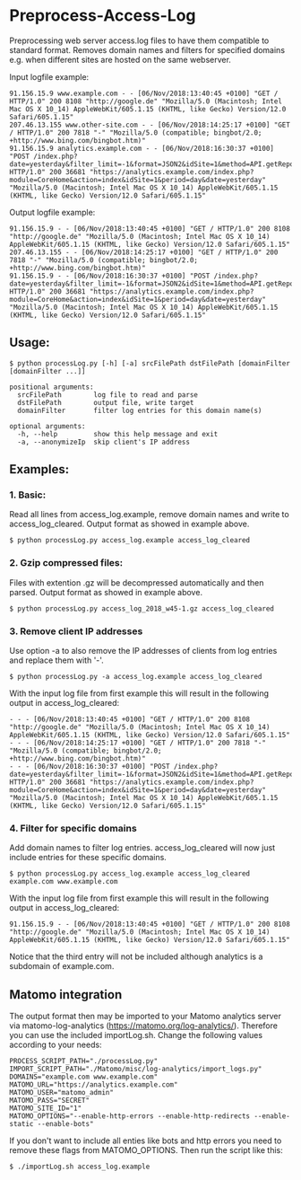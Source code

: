 # Preprocess-Access-Log
Preprocessing web server access.log files to have them compatible to standard format. Removes domain names and filters for specified domains e.g. when different sites are hosted on the same webserver.

Input logfile example:
```
91.156.15.9 www.example.com - - [06/Nov/2018:13:40:45 +0100] "GET / HTTP/1.0" 200 8108 "http://google.de" "Mozilla/5.0 (Macintosh; Intel Mac OS X 10_14) AppleWebKit/605.1.15 (KHTML, like Gecko) Version/12.0 Safari/605.1.15"
207.46.13.155 www.other-site.com - - [06/Nov/2018:14:25:17 +0100] "GET / HTTP/1.0" 200 7818 "-" "Mozilla/5.0 (compatible; bingbot/2.0; +http://www.bing.com/bingbot.htm)"
91.156.15.9 analytics.example.com - - [06/Nov/2018:16:30:37 +0100] "POST /index.php?date=yesterday&filter_limit=-1&format=JSON2&idSite=1&method=API.getReportPagesMetadata&module=API&period=day HTTP/1.0" 200 36681 "https://analytics.example.com/index.php?module=CoreHome&action=index&idSite=1&period=day&date=yesterday" "Mozilla/5.0 (Macintosh; Intel Mac OS X 10_14) AppleWebKit/605.1.15 (KHTML, like Gecko) Version/12.0 Safari/605.1.15"
```

Output logfile example:
```
91.156.15.9 - - [06/Nov/2018:13:40:45 +0100] "GET / HTTP/1.0" 200 8108 "http://google.de" "Mozilla/5.0 (Macintosh; Intel Mac OS X 10_14) AppleWebKit/605.1.15 (KHTML, like Gecko) Version/12.0 Safari/605.1.15"
207.46.13.155 - - [06/Nov/2018:14:25:17 +0100] "GET / HTTP/1.0" 200 7818 "-" "Mozilla/5.0 (compatible; bingbot/2.0; +http://www.bing.com/bingbot.htm)"
91.156.15.9 - - [06/Nov/2018:16:30:37 +0100] "POST /index.php?date=yesterday&filter_limit=-1&format=JSON2&idSite=1&method=API.getReportPagesMetadata&module=API&period=day HTTP/1.0" 200 36681 "https://analytics.example.com/index.php?module=CoreHome&action=index&idSite=1&period=day&date=yesterday" "Mozilla/5.0 (Macintosh; Intel Mac OS X 10_14) AppleWebKit/605.1.15 (KHTML, like Gecko) Version/12.0 Safari/605.1.15"
```

## Usage:
```
$ python processLog.py [-h] [-a] srcFilePath dstFilePath [domainFilter [domainFilter ...]]

positional arguments:
  srcFilePath        log file to read and parse
  dstFilePath        output file, write target
  domainFilter       filter log entries for this domain name(s)

optional arguments:
  -h, --help         show this help message and exit
  -a, --anonymizeIp  skip client's IP address
```

## Examples:
### 1. Basic:
Read all lines from access_log.example, remove domain names and write to access_log_cleared. Output format as showed in example above.
```
$ python processLog.py access_log.example access_log_cleared
```
### 2. Gzip compressed files:
Files with extention .gz will be decompressed automatically and then parsed. Output format as showed in example above.
```
$ python processLog.py access_log_2018_w45-1.gz access_log_cleared
```
### 3. Remove client IP addresses
Use option -a to also remove the IP addresses of clients from log entries and replace them with '-'.
```
$ python processLog.py -a access_log.example access_log_cleared
```
With the input log file from first example this will result in the following output in access_log_cleared:
```
- - - [06/Nov/2018:13:40:45 +0100] "GET / HTTP/1.0" 200 8108 "http://google.de" "Mozilla/5.0 (Macintosh; Intel Mac OS X 10_14) AppleWebKit/605.1.15 (KHTML, like Gecko) Version/12.0 Safari/605.1.15"
- - - [06/Nov/2018:14:25:17 +0100] "GET / HTTP/1.0" 200 7818 "-" "Mozilla/5.0 (compatible; bingbot/2.0; +http://www.bing.com/bingbot.htm)"
- - - [06/Nov/2018:16:30:37 +0100] "POST /index.php?date=yesterday&filter_limit=-1&format=JSON2&idSite=1&method=API.getReportPagesMetadata&module=API&period=day HTTP/1.0" 200 36681 "https://analytics.example.com/index.php?module=CoreHome&action=index&idSite=1&period=day&date=yesterday" "Mozilla/5.0 (Macintosh; Intel Mac OS X 10_14) AppleWebKit/605.1.15 (KHTML, like Gecko) Version/12.0 Safari/605.1.15"
```
### 4. Filter for specific domains
Add domain names to filter log entries. access_log_cleared will now just include entries for these specific domains.
```
$ python processLog.py access_log.example access_log_cleared example.com www.example.com
```
With the input log file from first example this will result in the following output in access_log_cleared:
```
91.156.15.9 - - [06/Nov/2018:13:40:45 +0100] "GET / HTTP/1.0" 200 8108 "http://google.de" "Mozilla/5.0 (Macintosh; Intel Mac OS X 10_14) AppleWebKit/605.1.15 (KHTML, like Gecko) Version/12.0 Safari/605.1.15"
```
Notice that the third entry will not be included although analytics is a subdomain of example.com.

## Matomo integration
The output format then may be imported to your Matomo analytics server via matomo-log-analytics (https://matomo.org/log-analytics/). Therefore you can use the included importLog.sh. Change the following values according to your needs:
```
PROCESS_SCRIPT_PATH="./processLog.py"
IMPORT_SCRIPT_PATH="./Matomo/misc/log-analytics/import_logs.py"
DOMAINS="example.com www.example.com"
MATOMO_URL="https://analytics.example.com"
MATOMO_USER="matomo_admin"
MATOMO_PASS="SECRET"
MATOMO_SITE_ID="1"
MATOMO_OPTIONS="--enable-http-errors --enable-http-redirects --enable-static --enable-bots"
```
If you don't want to include all enties like bots and http errors you need to remove these flags from MATOMO_OPTIONS.
Then run the script like this:
```
$ ./importLog.sh access_log.example
```
